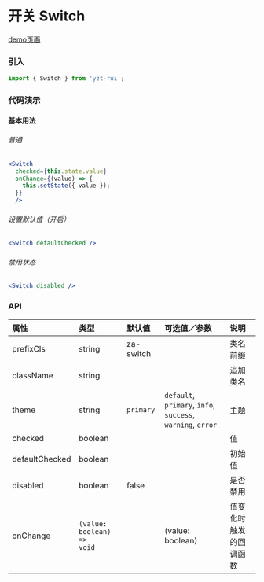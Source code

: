 # 开关 Switch

[demo页面](https://github.com/tian1024527726/yzt-rui/#/switch)

### 引入

```js
import { Switch } from 'yzt-rui';
```

### 代码演示

#### 基本用法

###### 普通
```jsx
<Switch
  checked={this.state.value}
  onChange={(value) => {
    this.setState({ value });
  }}
  />
```

###### 设置默认值（开启）
```jsx
<Switch defaultChecked />
```

###### 禁用状态
```jsx
<Switch disabled />
```


### API

| 属性 | 类型 | 默认值 | 可选值／参数 | 说明 |
| :--- | :--- | :--- | :--- | :--- |
| prefixCls | string | za-switch | | 类名前缀 |
| className | string | | | 追加类名 |
| theme | string | `primary` | `default`, `primary`, `info`, `success`, `warning`, `error` | 主题 |
| checked | boolean | | | 值 |
| defaultChecked | boolean | | | 初始值 |
| disabled | boolean | false | | 是否禁用 |
| onChange | <code>(value: boolean) => void</code> | | \(value: boolean\) | 值变化时触发的回调函数 |




